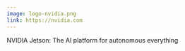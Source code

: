 ```yaml
---
image: logo-nvidia.png
link: https://nvidia.com
---
```


NVIDIA Jetson: The AI platform for autonomous everything
